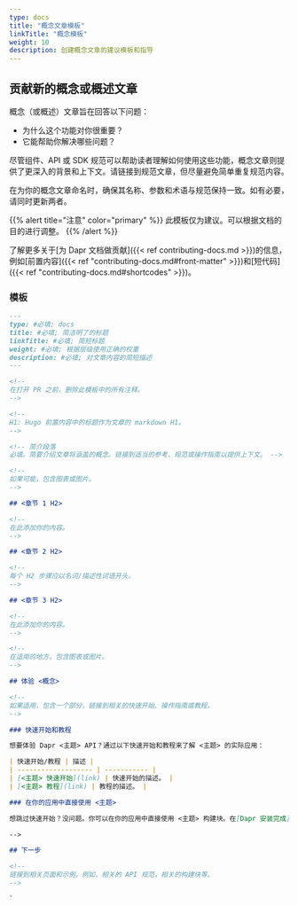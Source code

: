 ```yaml
---
type: docs
title: "概念文章模板"
linkTitle: "概念模板"
weight: 10
description: 创建概念文章的建议模板和指导
---
```


## 贡献新的概念或概述文章

概念（或概述）文章旨在回答以下问题：

- 为什么这个功能对你很重要？
- 它能帮助你解决哪些问题？

尽管组件、API 或 SDK 规范可以帮助读者理解如何使用这些功能，概念文章则提供了更深入的背景和上下文。请链接到规范文章，但尽量避免简单重复规范内容。

在为你的概念文章命名时，确保其名称、参数和术语与规范保持一致。如有必要，请同时更新两者。

{{% alert title="注意" color="primary" %}}
此模板仅为建议。可以根据文档的目的进行调整。
{{% /alert %}}

了解更多关于[为 Dapr 文档做贡献]({{< ref contributing-docs.md >}})的信息，例如[前置内容]({{< ref "contributing-docs.md#front-matter" >}})和[短代码]({{< ref "contributing-docs.md#shortcodes" >}})。

### 模板

```md
---
type: #必填; docs
title: #必填; 简洁明了的标题
linkTitle: #必填; 简短标题
weight: #必填; 根据层级使用正确的权重
description: #必填; 对文章内容的简短描述
---

<!--
在打开 PR 之前，删除此模板中的所有注释。
-->

<!-- 
H1: Hugo 前置内容中的标题作为文章的 markdown H1。
-->

<!-- 简介段落  
必填。简要介绍文章将涵盖的概念。链接到适当的参考、规范或操作指南以提供上下文。 -->

<!-- 
如果可能，包含图表或图片。
-->

## <章节 1 H2>

<!-- 
在此添加你的内容。
-->

## <章节 2 H2>

<!-- 
每个 H2 步骤应以名词/描述性词语开头。
-->

## <章节 3 H2>

<!--
在此添加你的内容。
-->

<!--
在适用的地方，包含图表或图片。
-->

## 体验 <概念>

<!-- 
如果适用，包含一个部分，链接到相关的快速开始、操作指南或教程。
--> 

### 快速开始和教程

想要体验 Dapr <主题> API？通过以下快速开始和教程来了解 <主题> 的实际应用：

| 快速开始/教程 | 描述 |
| ------------------- | ----------- |
| [<主题> 快速开始](link) | 快速开始的描述。 |
| [<主题> 教程](link) | 教程的描述。 |

### 在你的应用中直接使用 <主题>

想跳过快速开始？没问题。你可以在你的应用中直接使用 <主题> 构建块。在[Dapr 安装完成](link)后，你可以开始使用 <主题> API，从[<主题> 操作指南](link)开始。

-->

## 下一步

<!--
链接到相关页面和示例。例如，相关的 API 规范，相关的构建块等。
-->

`